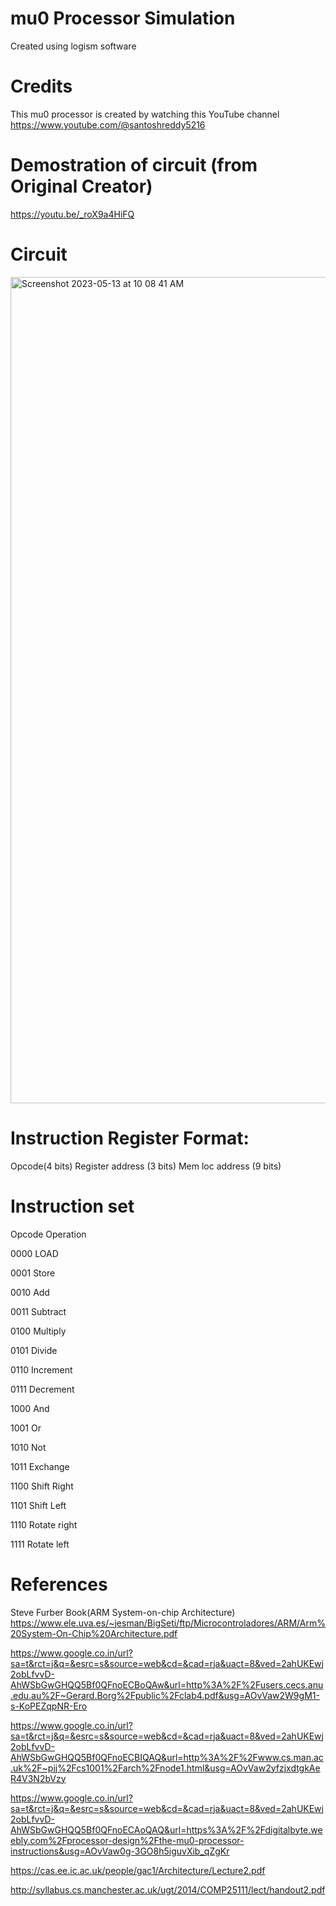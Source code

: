 # mu0 Processor Simulation 
Created using logism software
# Credits 
This mu0 processor is created by watching this YouTube channel
https://www.youtube.com/@santoshreddy5216
# Demostration of circuit (from Original Creator)
https://youtu.be/_roX9a4HiFQ 
# Circuit
<img width="1322" alt="Screenshot 2023-05-13 at 10 08 41 AM" src="https://github.com/sai14karthik/mu0/assets/110590614/2551c456-3c06-4a2a-8702-76ac18cad68e">


# Instruction Register Format:
Opcode(4 bits)     Register address (3 bits)     Mem loc address (9 bits)

# Instruction set

Opcode  Operation 

0000         LOAD

0001         Store   

0010         Add      

0011         Subtract

0100         Multiply 

0101         Divide  

0110         Increment   

0111         Decrement 

1000         And   

1001         Or     

1010         Not    

1011         Exchange    

1100         Shift Right  

1101         Shift Left     

1110         Rotate right     

1111         Rotate left

# References 

Steve Furber Book(ARM System-on-chip Architecture)
https://www.ele.uva.es/~jesman/BigSeti/ftp/Microcontroladores/ARM/Arm%20System-On-Chip%20Architecture.pdf

https://www.google.co.in/url?sa=t&rct=j&q=&esrc=s&source=web&cd=&cad=rja&uact=8&ved=2ahUKEwj2obLfvvD-AhWSbGwGHQQ5Bf0QFnoECBoQAw&url=http%3A%2F%2Fusers.cecs.anu.edu.au%2F~Gerard.Borg%2Fpublic%2Fclab4.pdf&usg=AOvVaw2W9gM1-s-KoPEZqpNR-Ero

https://www.google.co.in/url?sa=t&rct=j&q=&esrc=s&source=web&cd=&cad=rja&uact=8&ved=2ahUKEwj2obLfvvD-AhWSbGwGHQQ5Bf0QFnoECBIQAQ&url=http%3A%2F%2Fwww.cs.man.ac.uk%2F~pjj%2Fcs1001%2Farch%2Fnode1.html&usg=AOvVaw2yfzjxdtgkAeR4V3N2bVzy


https://www.google.co.in/url?sa=t&rct=j&q=&esrc=s&source=web&cd=&cad=rja&uact=8&ved=2ahUKEwj2obLfvvD-AhWSbGwGHQQ5Bf0QFnoECAoQAQ&url=https%3A%2F%2Fdigitalbyte.weebly.com%2Fprocessor-design%2Fthe-mu0-processor-instructions&usg=AOvVaw0g-3GO8h5iguvXib_qZgKr

https://cas.ee.ic.ac.uk/people/gac1/Architecture/Lecture2.pdf

http://syllabus.cs.manchester.ac.uk/ugt/2014/COMP25111/lect/handout2.pdf
